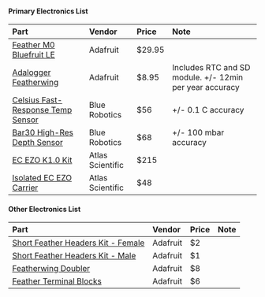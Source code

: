#### Primary Electronics List
|Part|Vendor|Price|Note|
|:---|:---|:---|:---|
|[Feather M0 Bluefruit LE](https://www.adafruit.com/product/2995?gclid=EAIaIQobChMIo-OggMH52wIVAtlkCh2x8AxQEAAYAiAAEgIEcPD_BwE)|Adafruit|$29.95|
|[Adalogger Featherwing](https://www.adafruit.com/product/2922)|Adafruit|$8.95|Includes RTC and SD module. +/- 12min per year accuracy
|[Celsius Fast-Response Temp Sensor](https://www.bluerobotics.com/store/electronics/celsius-sensor-r1/)|Blue Robotics|$56|+/- 0.1 C accuracy|
|[Bar30 High-Res Depth Sensor](https://www.bluerobotics.com/store/electronics/bar30-sensor-r1/)|Blue Robotics|$68|+/- 100 mbar accuracy
|[EC EZO K1.0 Kit](https://www.atlas-scientific.com/product_pages/kits/ec_k1_0_kit.html)|Atlas Scientific|$215|
|[Isolated EC EZO Carrier](https://www.atlas-scientific.com/product_pages/components/single_carrier_iso.html)|Atlas Scientific|$48|


#### Other Electronics List
|Part|Vendor|Price|Note|
|:---|:---|:---|:---|
|[Short Feather Headers Kit - Female](https://www.adafruit.com/product/2940)|Adafruit|$2|
|[Short Feather Headers Kit - Male](https://www.adafruit.com/product/3002)|Adafruit|$1|
|[Featherwing Doubler](https://www.adafruit.com/product/2890)|Adafruit|$8|
|[Feather Terminal Blocks](https://www.adafruit.com/product/3173)|Adafruit|$6|


